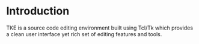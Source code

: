 # Introduction

TKE is a source code editing environment built using Tcl/Tk which provides a clean user interface yet rich set of editing features and tools.